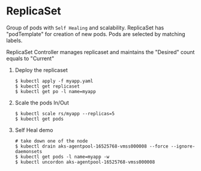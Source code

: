 # ReplicaSet

Group of pods with `Self Healing` and scalability. ReplicaSet has "podTemplate" for creation of new pods. Pods are selected by matching labels.

ReplicaSet Controller manages replicaset and maintains the "Desired" count equals to "Current"

1. Deploy the replicaset

	```
	$ kubectl apply -f myapp.yaml
	$ kubectl get replicaset
	$ kubectl get po -l name=myapp
	```

1.	Scale the pods In/Out 

	```
	$ kubectl scale rs/myapp --replicas=5
	$ kubectl get pods
	```

1.	Self Heal demo

	```
	# take down one of the node
	$ kubectl drain aks-agentpool-16525768-vmss000008 --force --ignore-daemonsets
	$ kubectl get pods -l name=myapp -w
	$ kubectl uncordon aks-agentpool-16525768-vmss000008
	```